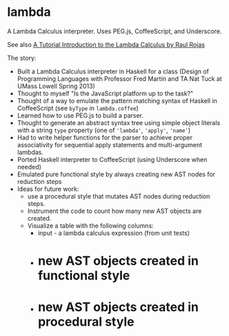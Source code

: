 lambda
======

A Lambda Calculus interpreter. Uses PEG.js, CoffeeScript, and Underscore.

See also [A Tutorial Introduction to the Lambda Calculus by Raul Rojas](http://www.utdallas.edu/~gupta/courses/apl/lambda.pdf)

The story:

 * Built a Lambda Calculus interpreter in Haskell for a class (Design of Programming Languages with Professor Fred Martin and TA Nat Tuck at UMass Lowell Spring 2013)
 * Thought to myself "Is the JavaScript platform up to the task?"
 * Thought of a way to emulate the pattern matching syntax of Haskell in CoffeeScript (see `byType` in `lambda.coffee`)
 * Learned how to use PEG.js to build a parser.
 * Thought to generate an abstract syntax tree using simple object literals with a string `type` property (one of `'lambda'`, `'apply'`, `'name'`)
 * Had to write helper functions for the parser to achieve proper associativity for sequential apply statements and multi-argument lambdas.
 * Ported Haskell interpreter to CoffeeScript (using Underscore when needed)
 * Emulated pure functional style by always creating new AST nodes for reduction steps
 * Ideas for future work:
   * use a procedural style that mutates AST nodes during reduction steps.
   * Instrument the code to count how many new AST objects are created.
   * Visualize a table with the following columns:
     * input - a lambda calculus expression (from unit tests)
     * # new AST objects created in functional style
     * # new AST objects created in procedural style
